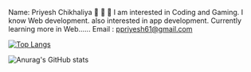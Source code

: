Name: Priyesh Chikhaliya 👋 👋 👋
I am interested in Coding and Gaming.
I know Web development.
also interested in app development.
Currently learning more in Web......
Email : ppriyesh61@gmail.com

[![Top Langs](https://github-readme-stats.vercel.app/api/top-langs/?username=Priyeshchikhaliya)](https://github.com/Priyeshchikhaliya/github-readme-stats)

![Anurag's GitHub stats](https://github-readme-stats.vercel.app/api?username=Priyeshchikhaliya&show_icons=true&theme=vuw)
